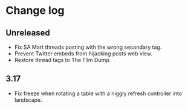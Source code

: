 # Change log

## Unreleased

* Fix SA Mart threads posting with the wrong secondary tag.
* Prevent Twitter embeds from hijacking posts web view.
* Restore thread tags to The Film Dump.

## 3.17

* Fix freeze when rotating a table with a niggly refresh controller into landscape.
